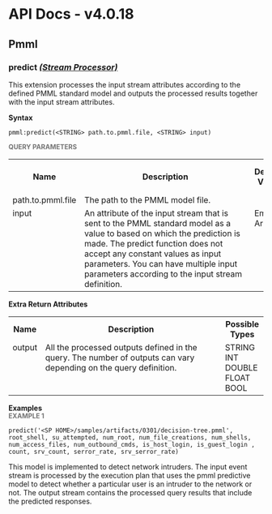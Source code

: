 # API Docs - v4.0.18

## Pmml

### predict *<a target="_blank" href="https://wso2.github.io/siddhi/documentation/siddhi-4.0/#stream-processor">(Stream Processor)</a>*

<p style="word-wrap: break-word">This extension processes the input stream attributes according to the defined PMML standard model and outputs the processed results together with the input stream attributes.</p>

<span id="syntax" class="md-typeset" style="display: block; font-weight: bold;">Syntax</span>
```
pmml:predict(<STRING> path.to.pmml.file, <STRING> input)
```

<span id="query-parameters" class="md-typeset" style="display: block; color: rgba(0, 0, 0, 0.54); font-size: 12.8px; font-weight: bold;">QUERY PARAMETERS</span>
<table>
    <tr>
        <th>Name</th>
        <th style="min-width: 20em">Description</th>
        <th>Default Value</th>
        <th>Possible Data Types</th>
        <th>Optional</th>
        <th>Dynamic</th>
    </tr>
    <tr>
        <td style="vertical-align: top">path.to.pmml.file</td>
        <td style="vertical-align: top; word-wrap: break-word">The path to the PMML model file.<br></td>
        <td style="vertical-align: top"></td>
        <td style="vertical-align: top">STRING</td>
        <td style="vertical-align: top">No</td>
        <td style="vertical-align: top">No</td>
    </tr>
    <tr>
        <td style="vertical-align: top">input</td>
        <td style="vertical-align: top; word-wrap: break-word">An attribute of the input stream that is sent to the PMML standard model as a value to based on which the prediction is made. The predict function does not accept any constant values as input parameters. You can have multiple input parameters according to the input stream definition.</td>
        <td style="vertical-align: top">Empty Array</td>
        <td style="vertical-align: top">STRING</td>
        <td style="vertical-align: top">Yes</td>
        <td style="vertical-align: top">No</td>
    </tr>
</table>
<span id="extra-return-attributes" class="md-typeset" style="display: block; font-weight: bold;">Extra Return Attributes</span>
<table>
    <tr>
        <th>Name</th>
        <th style="min-width: 20em">Description</th>
        <th>Possible Types</th>
    </tr>
    <tr>
        <td style="vertical-align: top">output</td>
        <td style="vertical-align: top; word-wrap: break-word">All the processed outputs defined in the query. The number of outputs can vary depending on the query definition.</td>
        <td style="vertical-align: top">STRING<br>INT<br>DOUBLE<br>FLOAT<br>BOOL</td>
    </tr>
</table>

<span id="examples" class="md-typeset" style="display: block; font-weight: bold;">Examples</span>
<span id="example-1" class="md-typeset" style="display: block; color: rgba(0, 0, 0, 0.54); font-size: 12.8px; font-weight: bold;">EXAMPLE 1</span>
```
predict('<SP HOME>/samples/artifacts/0301/decision-tree.pmml', root_shell, su_attempted, num_root, num_file_creations, num_shells, num_access_files, num_outbound_cmds, is_host_login, is_guest_login , count, srv_count, serror_rate, srv_serror_rate)
```
<p style="word-wrap: break-word">This model is implemented to detect network intruders. The input event stream is processed by the execution plan that uses the pmml predictive model to detect whether a particular user is an intruder to the network or not. The output stream contains the processed query results that include the predicted responses.</p>

